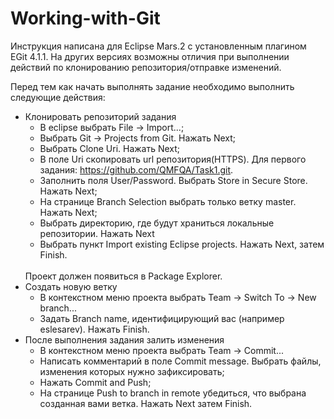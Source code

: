 # Working-with-Git

Инструкция написана для Eclipse Mars.2 с установленным плагином EGit 4.1.1. На других версиях возможны отличия при выполнении действий по клонированию репозитория/отправке изменений.

Перед тем как начать выполнять задание необходимо выполнить следующие действия:</br>
* Клонировать репозиторий задания
  * В eclipse выбрать File -> Import...;
  * Выбрать Git -> Projects from Git. Нажать Next;
  * Выбрать Clone Uri. Нажать Next;
  * В поле Uri скопировать url репозитория(HTTPS). Для первого задания: https://github.com/QMFQA/Task1.git.
  * Заполнить поля User/Password. Выбрать Store in Secure Store. Нажать Next;
  * На странице Branch Selection выбрать только ветку master. Нажать Next;
  * Выбрать директорию, где будут храниться локальные репозитории. Нажать Next
  * Выбрать пункт Import existing Eclipse projects. Нажать Next, затем Finish.
  </br>
  Проект должен появиться в Package Explorer.
* Создать новую ветку
  * В контекстном меню проекта выбрать Team -> Switch To -> New branch...
  * Задать Branch name, идентифицирующий вас (например eslesarev). Нажать Finish.
* После выполнения задания залить изменения
  * В контекстном меню проекта выбрать Team -> Commit...
  * Написать комментарий в поле Commit message. Выбрать файлы, изменения которых нужно зафиксировать;
  * Нажать Commit and Push;
  * На странице Push to branch in remote убедиться, что выбрана созданная вами ветка. Нажать Next затем Finish.
